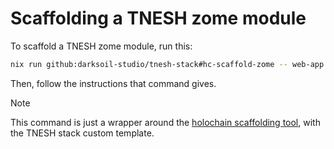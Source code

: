 # Scaffolding a TNESH zome module

To scaffold a TNESH zome module, run this:

```bash
nix run github:darksoil-studio/tnesh-stack#hc-scaffold-zome -- web-app
```

Then, follow the instructions that command gives.

> [!NOTE]
> This command is just a wrapper around the [holochain scaffolding tool](https://gihtub.com/holochain/scaffolding), with the TNESH stack custom template.

